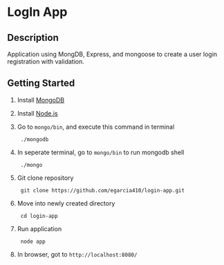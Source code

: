 # LogIn App

## Description
Application using MongDB, Express, and mongoose to create a user login registration with validation.

## Getting Started
1. Install [MongoDB](https://docs.mongodb.com/manual/administration/install-community/)

2. Install [Node.js](https://nodejs.org/en/download/)

3. Go to `mongo/bin`, and execute this command in terminal

        ./mongodb

4. In seperate terminal, go to `mongo/bin` to run mongodb shell

        ./mongo

5. Git clone repository

        git clone https://github.com/egarcia410/login-app.git

6. Move into newly created directory

        cd login-app

7. Run application

        node app

8. In browser, got to `http://localhost:8080/`
